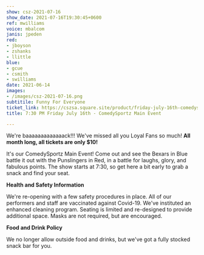 ```yaml
---
show: csz-2021-07-16
show_date: 2021-07-16T19:30:45+0600
ref: mwilliams
voice: mbalcom
janis: jpeden
red:
- jboyson
- zshanks
- llittle
blue:
- gcue
- csmith
- swilliams
date: 2021-06-14
images:
- /images/csz-2021-07-16.png
subtitile: Funny For Everyone
ticket_link: https://cszsa.square.site/product/friday-july-16th-comedysportz-funny-for-everyone/204?cs=true
title: 7:30 PM Friday July 16th - ComedySportz Main Event

---
```

We're baaaaaaaaaaaaack!!! We've missed all you Loyal Fans so much! **All month long, all tickets are only $10!**

It's our ComedySportz Main Event! Come out and see the Bexars in Blue battle it out with the Punslingers in Red, in a battle for laughs, glory, and fabulous points. The show starts at 7:30, so get here a bit early to grab a snack and find your seat.

**Health and Safety Information**

We're re-opening with a few safety procedures in place. All of our performers and staff are vaccinated against Covid-19. We've instituted an enhanced cleaning program. Seating is limited and re-designed to provide additional space. Masks are not required, but are encouraged.

**Food and Drink Policy**

We no longer allow outside food and drinks, but we've got a fully stocked snack bar for you.
